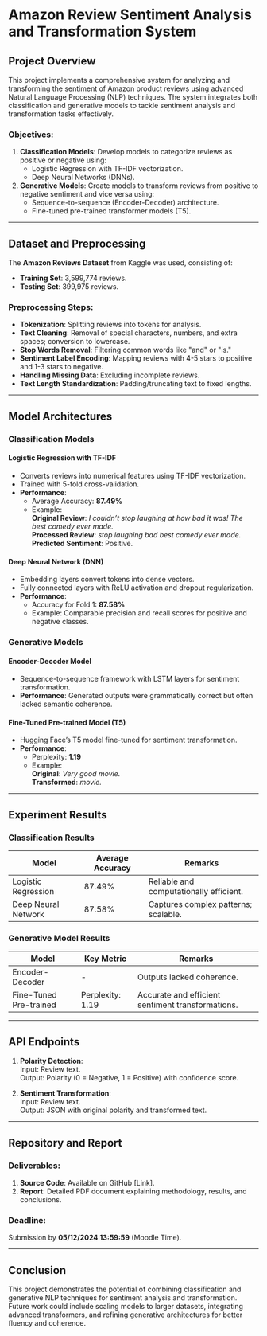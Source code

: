 # Amazon Review Sentiment Analysis and Transformation System

## Project Overview

This project implements a comprehensive system for analyzing and transforming the sentiment of Amazon product reviews using advanced Natural Language Processing (NLP) techniques. The system integrates both classification and generative models to tackle sentiment analysis and transformation tasks effectively.

### Objectives:
1. **Classification Models**: Develop models to categorize reviews as positive or negative using:
   - Logistic Regression with TF-IDF vectorization.
   - Deep Neural Networks (DNNs).
2. **Generative Models**: Create models to transform reviews from positive to negative sentiment and vice versa using:
   - Sequence-to-sequence (Encoder-Decoder) architecture.
   - Fine-tuned pre-trained transformer models (T5).

---

## Dataset and Preprocessing

The **Amazon Reviews Dataset** from Kaggle was used, consisting of:
- **Training Set**: 3,599,774 reviews.
- **Testing Set**: 399,975 reviews.

### Preprocessing Steps:
- **Tokenization**: Splitting reviews into tokens for analysis.
- **Text Cleaning**: Removal of special characters, numbers, and extra spaces; conversion to lowercase.
- **Stop Words Removal**: Filtering common words like "and" or "is."
- **Sentiment Label Encoding**: Mapping reviews with 4-5 stars to positive and 1-3 stars to negative.
- **Handling Missing Data**: Excluding incomplete reviews.
- **Text Length Standardization**: Padding/truncating text to fixed lengths.

---

## Model Architectures

### Classification Models

#### Logistic Regression with TF-IDF
- Converts reviews into numerical features using TF-IDF vectorization.
- Trained with 5-fold cross-validation.
- **Performance**:
  - Average Accuracy: **87.49%**
  - Example:  
    **Original Review**: _I couldn’t stop laughing at how bad it was! The best comedy ever made._  
    **Processed Review**: _stop laughing bad best comedy ever made._  
    **Predicted Sentiment**: Positive.

#### Deep Neural Network (DNN)
- Embedding layers convert tokens into dense vectors.
- Fully connected layers with ReLU activation and dropout regularization.
- **Performance**:
  - Accuracy for Fold 1: **87.58%**
  - Example: Comparable precision and recall scores for positive and negative classes.

### Generative Models

#### Encoder-Decoder Model
- Sequence-to-sequence framework with LSTM layers for sentiment transformation.
- **Performance**: Generated outputs were grammatically correct but often lacked semantic coherence.

#### Fine-Tuned Pre-trained Model (T5)
- Hugging Face’s T5 model fine-tuned for sentiment transformation.
- **Performance**:
  - Perplexity: **1.19**
  - Example:  
    **Original**: _Very good movie._  
    **Transformed**: _movie._

---

## Experiment Results

### Classification Results
| Model                   | Average Accuracy | Remarks                              |
|-------------------------|------------------|--------------------------------------|
| Logistic Regression     | 87.49%          | Reliable and computationally efficient. |
| Deep Neural Network     | 87.58%          | Captures complex patterns; scalable. |

### Generative Model Results
| Model                   | Key Metric       | Remarks                              |
|-------------------------|------------------|--------------------------------------|
| Encoder-Decoder         | -                | Outputs lacked coherence.            |
| Fine-Tuned Pre-trained  | Perplexity: 1.19 | Accurate and efficient sentiment transformations. |

---

## API Endpoints

1. **Polarity Detection**:  
   Input: Review text.  
   Output: Polarity (0 = Negative, 1 = Positive) with confidence score.

2. **Sentiment Transformation**:  
   Input: Review text.  
   Output: JSON with original polarity and transformed text.

---

## Repository and Report

### Deliverables:
1. **Source Code**: Available on GitHub [Link].
2. **Report**: Detailed PDF document explaining methodology, results, and conclusions.

### Deadline:
Submission by **05/12/2024 13:59:59** (Moodle Time).

---

## Conclusion

This project demonstrates the potential of combining classification and generative NLP techniques for sentiment analysis and transformation. Future work could include scaling models to larger datasets, integrating advanced transformers, and refining generative architectures for better fluency and coherence.